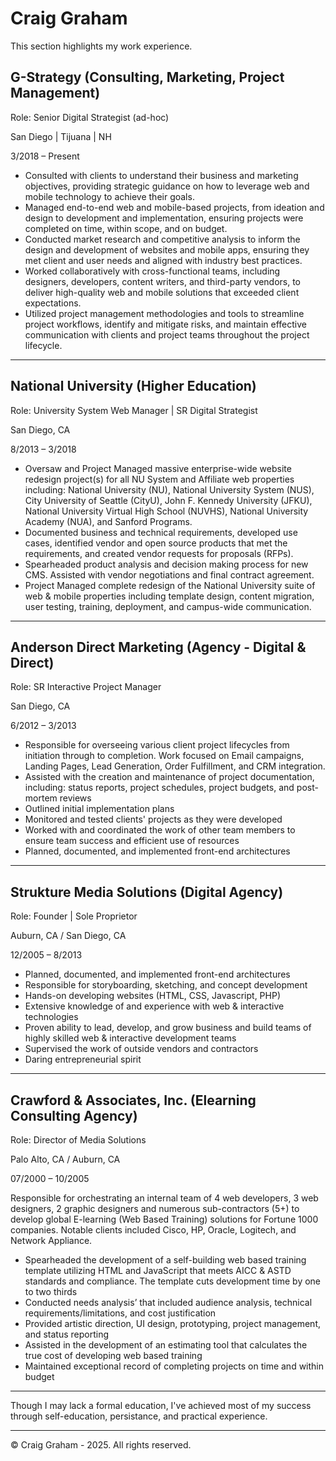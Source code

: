 # Craig Graham

This section highlights my work experience.


## G-Strategy (Consulting, Marketing, Project Management)

Role: Senior Digital Strategist (ad-hoc)

San Diego | Tijuana | NH

3/2018 – Present

- Consulted with clients to understand their business and marketing objectives, providing strategic guidance on how to leverage web and mobile technology to achieve their goals.
- Managed end-to-end web and mobile-based projects, from ideation and design to development and implementation, ensuring projects were completed on time, within scope, and on budget.
- Conducted market research and competitive analysis to inform the design and development of websites and mobile apps, ensuring they met client and user needs and aligned with industry best practices.
- Worked collaboratively with cross-functional teams, including designers, developers, content writers, and third-party vendors, to deliver high-quality web and mobile solutions that exceeded client expectations.
- Utilized project management methodologies and tools to streamline project workflows, identify and mitigate risks, and maintain effective communication with clients and project teams throughout the project lifecycle.

---
## National University (Higher Education)

Role: University System Web Manager | SR Digital Strategist

San Diego, CA

8/2013 – 3/2018

- Oversaw and Project Managed massive enterprise-wide website redesign project(s) for all NU System and Affiliate web properties including: National University (NU), National University System (NUS), City University of Seattle (CityU), John F. Kennedy University (JFKU), National University Virtual High School (NUVHS), National University Academy (NUA), and Sanford Programs.
- Documented business and technical requirements, developed use cases, identified vendor and open source products that met the requirements, and created vendor requests for proposals (RFPs).
- Spearheaded product analysis and decision making process for new CMS. Assisted with vendor negotiations and final contract agreement.
- Project Managed complete redesign of the National University suite of web & mobile properties including template design, content migration, user testing, training, deployment, and campus-wide communication. 

---
## Anderson Direct Marketing (Agency - Digital & Direct)

Role: SR Interactive Project Manager

San Diego, CA

6/2012 – 3/2013

- Responsible for overseeing various client project lifecycles from initiation through to completion. Work focused on Email campaigns, Landing Pages, Lead Generation, Order Fulfillment, and CRM integration.
- Assisted with the creation and maintenance of project documentation, including: status reports, project schedules, project budgets, and post-mortem reviews
- Outlined initial implementation plans
- Monitored and tested clients' projects as they were developed
- Worked with and coordinated the work of other team members to ensure team success and efficient use of resources
- Planned, documented, and implemented front-end architectures

---
## Strukture Media Solutions (Digital Agency)

Role: Founder | Sole Proprietor

Auburn, CA / San Diego, CA

12/2005 – 8/2013

- Planned, documented, and implemented front-end architectures
- Responsible for storyboarding, sketching, and concept development
- Hands-on developing websites (HTML, CSS, Javascript, PHP)
- Extensive knowledge of and experience with web & interactive technologies
- Proven ability to lead, develop, and grow business and build teams of highly skilled web & interactive development teams
- Supervised the work of outside vendors and contractors
- Daring entrepreneurial spirit

---
## Crawford & Associates, Inc. (Elearning Consulting Agency)

Role: Director of Media Solutions

Palo Alto, CA / Auburn, CA

07/2000 – 10/2005

Responsible for orchestrating an internal team of  4 web developers, 3 web designers, 2 graphic designers and numerous sub-contractors (5+) to develop global E-learning (Web Based Training) solutions for Fortune 1000 companies. Notable clients included Cisco, HP, Oracle, Logitech, and Network Appliance.

- Spearheaded the development of a self-building web based training template utilizing HTML and JavaScript that meets AICC & ASTD standards and compliance. The template cuts development time by one to two thirds
- Conducted needs analysis’ that included audience analysis, technical requirements/limitations, and cost justification
- Provided artistic direction, UI design, prototyping, project management, and status reporting
- Assisted in the development of an estimating tool that calculates the true cost of developing web based training
- Maintained exceptional record of completing projects on time and within budget

---

Though I may lack a formal education, I've achieved most of my success through self-education, persistance, and practical experience.

---

© Craig Graham - 2025. All rights reserved.
